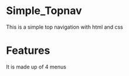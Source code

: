 # Simple_Topnav
This is a simple top navigation with html and css
# Features
It is made up of 4 menus 

